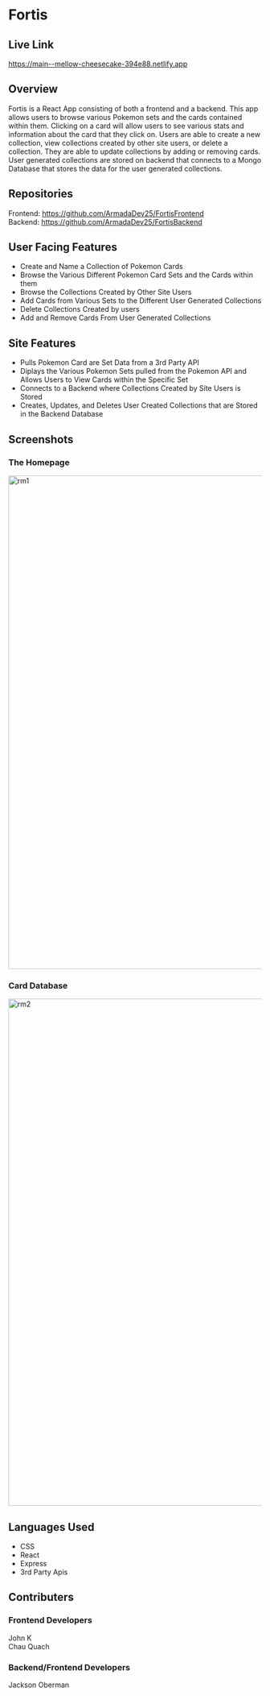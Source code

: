 # Fortis

## Live Link
https://main--mellow-cheesecake-394e88.netlify.app

## Overview
Fortis is a React App consisting of both a frontend and a backend. This app allows users to browse various Pokemon sets and the cards contained within them. Clicking on a card will allow users to see various stats and information about the card that they click on. Users are able to create a new collection, view collections created by other site users, or delete a collection. They are able to update collections by adding or removing cards. User generated collections are stored on backend that connects to a Mongo Database that stores the data for the user generated collections.  

## Repositories
Frontend: https://github.com/ArmadaDev25/FortisFrontend <br>
Backend: https://github.com/ArmadaDev25/FortisBackend

## User Facing Features
- Create and Name a Collection of Pokemon Cards
- Browse the Various Different Pokemon Card Sets and the Cards within them
- Browse the Collections Created by Other Site Users
- Add Cards from Various Sets to the Different User Generated Collections
- Delete Collections Created by users
- Add and Remove Cards From User Generated Collections

## Site Features
- Pulls Pokemon Card are Set Data from a 3rd Party API
- Diplays the Various Pokemon Sets pulled from the Pokemon API and Allows Users to View Cards within the Specific Set
- Connects to a Backend where Collections Created by Site Users is Stored
- Creates, Updates, and Deletes User Created Collections that are Stored in the Backend Database

## Screenshots

### The Homepage
<img width="980" alt="rm1" src="https://github.com/ArmadaDev25/FortisFrontend/assets/119649188/cae3d162-f956-447d-89b9-b01ddbee5667">


### Card Database 
<img width="1007" alt="rm2" src="https://github.com/ArmadaDev25/FortisFrontend/assets/119649188/e3ffb893-f6fe-4b71-a245-87b7c634fe3c">



## Languages Used
- CSS
- React
- Express
- 3rd Party Apis

## Contributers

### Frontend Developers
John K <br>
Chau Quach <br>

### Backend/Frontend Developers
Jackson Oberman <br>


